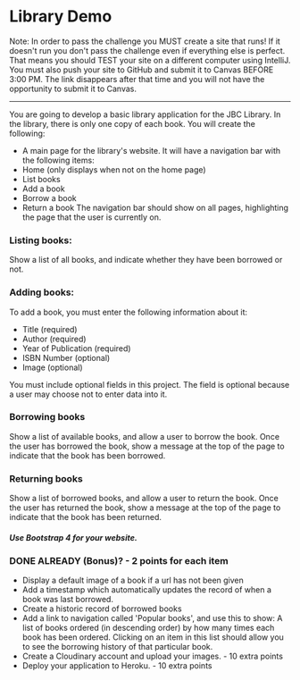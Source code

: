 # Library Demo 

Note: In order to pass the challenge you MUST create a site that runs!
If it doesn't run you don't pass the challenge even if everything else is perfect.
That means you should TEST your site on a different computer using IntelliJ.
You must also push your site to GitHub and submit it to Canvas BEFORE 3:00 PM.
The link disappears after that time and you will not have the opportunity to submit it to Canvas.
***
You are going to develop a basic library application for the JBC Library. 
In the library, there is only one copy of each book. You will create the following: 
- A main page for the library's website. It will have a navigation bar with the following items: 
- Home (only displays when not on the home page) 
- List books 
- Add a book 
- Borrow a book 
- Return a book
The navigation bar should show on all pages, highlighting the page that the user is currently on. 
 
### Listing books:
Show a list of all books, and indicate whether they have been borrowed or not.  
 
### Adding books: 
To add a book, you must enter the following information about it: 
- Title (required)
- Author (required)
- Year of Publication (required)
- ISBN Number (optional)
- Image (optional) 

You must include optional fields in this project. The field is optional because a user may choose not to enter data into it. 
 
### Borrowing books
Show a list of available books, and allow a user to borrow the book. Once the user has borrowed the book, show a message at the top of the page to indicate that the book has been borrowed. 
 
### Returning books
Show a list of borrowed books, and allow a user to return the book. Once the user has returned the book, show a message at the top of the page to indicate that the book has been returned. 
 
##### Use Bootstrap 4 for your website. 

### DONE ALREADY (Bonus)? - 2 points for each item
- Display a default image of a book if a url has not been given
- Add a timestamp which automatically updates the record of when a book was last borrowed. 
- Create a historic record of borrowed books 
- Add a link to navigation called 'Popular books', and use this to show: 
       A list of books ordered (in descending order) by how many times each book has been ordered. 
       Clicking on an item in this list should allow you to see the borrowing history of that particular book. 
-  Create a Cloudinary account and upload your images.  - 10 extra points
- Deploy your application to Heroku. - 10 extra points
 
 
 
 
 
